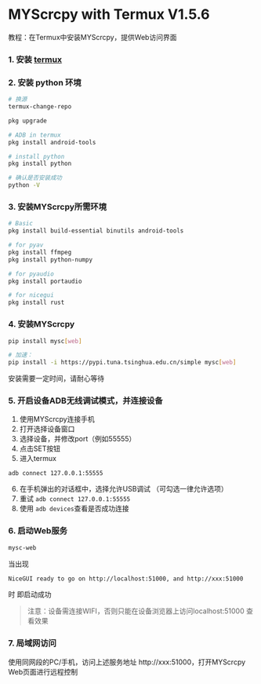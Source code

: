# MYScrcpy with Termux V1.5.6

教程：在Termux中安装MYScrcpy，提供Web访问界面


### 1. 安装 [**termux**](https://github.com/termux/termux-app)

### 2. 安装 python 环境
```bash
# 换源
termux-change-repo

pkg upgrade

# ADB in termux
pkg install android-tools

# install python
pkg install python

# 确认是否安装成功
python -V
```

### 3. 安装MYScrcpy所需环境

```bash
# Basic
pkg install build-essential binutils android-tools

# for pyav
pkg install ffmpeg
pkg install python-numpy

# for pyaudio
pkg install portaudio

# for nicegui
pkg install rust
```

### 4. 安装MYScrcpy

```bash
pip install mysc[web]

# 加速：
pip install -i https://pypi.tuna.tsinghua.edu.cn/simple mysc[web]
```

安装需要一定时间，请耐心等待

### 5. 开启设备ADB无线调试模式，并连接设备
1. 使用MYScrcpy连接手机
2. 打开选择设备窗口
3. 选择设备，并修改port（例如55555）
4. 点击SET按钮
5. 进入termux
```termux
adb connect 127.0.0.1:55555
```
6. 在手机弹出的对话框中，选择允许USB调试
（可勾选一律允许选项）
7. 重试 ```adb connect 127.0.0.1:55555```
8. 使用 ```adb devices```查看是否成功连接

### 6. 启动Web服务
```bash
mysc-web
```
当出现 
```bash
NiceGUI ready to go on http://localhost:51000, and http://xxx:51000
```
时 即启动成功
> 注意：设备需连接WIFI，否则只能在设备浏览器上访问localhost:51000 查看效果

### 7. 局域网访问
使用同网段的PC/手机，访问上述服务地址 http://xxx:51000，打开MYScrcpy Web页面进行远程控制